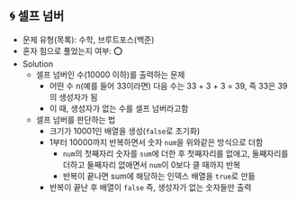 ## 🌀 셀프 넘버

- 문제 유형(목록): 수학, 브루트포스(백준)
- 혼자 힘으로 풀었는지 여부: ⭕️
- Solution
  - 셀프 넘버인 수(10000 이하)를 출력하는 문제
    - 어떤 수 n(예를 들어 33이라면) 다음 수는 33 + 3 + 3 = 39, 즉 33은 39의 생성자가 됨
    - 이 때, 생성자가 없는 수를 셀프 넘버라고함
  - 셀프 넘버를 판단하는 법
    - 크기가 10001인 배열을 생성(`false`로 초기화)
    - 1부터 10000까지 반복하면서 숫자 `num`을 위와같은 방식으로 더함
      - `num`의 첫째자리 숫자를 `sum`에 더한 후 첫째자리를 없애고, 둘째자리를 더하고 둘째자리 없애면서 `num`이 0보다 클 때까지 반복
      - 반복이 끝나면 sum에 해당하는 인덱스 배열을 `true`로 만듦
    - 반복이 끝난 후 배열이 `false` 즉, 생성자가 없는 숫자들만 출력
